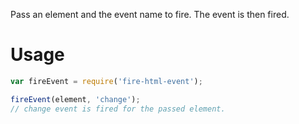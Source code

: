 Pass an element and the event name to fire.
The event is then fired.

# Usage

```javascript
var fireEvent = require('fire-html-event');

fireEvent(element, 'change');
// change event is fired for the passed element.
```
